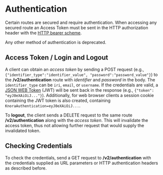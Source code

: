 <!---
 * Copyright © 2021 - 2025 Swiss National Data and Service Center for the Humanities and/or DaSCH Service Platform contributors.
 * SPDX-License-Identifier: Apache-2.0
-->

# Authentication

Certain routes are secured and require authentication.
When accessing any secured route an Access Token must be sent
in the HTTP authorization header with the [HTTP bearer scheme](https://tools.ietf.org/html/rfc6750#section-2.1).

Any other method of authentication is deprecated.

## Access Token / Login and Logout

A client can obtain an *access token* by sending a POST request (e.g., `{"identifier_type":"identifier_value",
"password":"password_value"}`) to the **/v2/authentication** route with
*identifier* and *password* in the body. The `identifier_type` can be `iri`, `email`, or `username`.
If the credentials are valid, a [JSON WEB Token](https://jwt.io) (JWT) will be sent back in the
response (e.g., `{"token": "eyJ0eXAiOiJ..."}`). Additionally, for web browser clients a session cookie
containing the JWT token is also created, containing `KnoraAuthentication=eyJ0eXAiOiJ...`.

To **logout**, the client sends a DELETE request to the same route **/v2/authentication** 
along with the *access token*. This will invalidate the access token,
thus not allowing further request that would supply the invalidated token.

## Checking Credentials

To check the credentials, send a GET request to **/v2/authentication** with the credentials
supplied as URL parameters or HTTP authentication headers as described before.
